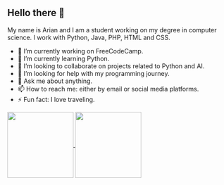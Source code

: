 ## Hello there 👋

My name is Arian and I am a student working on my degree in computer science. I work with Python, Java, PHP, HTML and CSS. 

- 🔭 I’m currently working on FreeCodeCamp.
- 🌱 I’m currently learning Python.
- 👯 I’m looking to collaborate on projects related to Python and AI.
- 🤔 I’m looking for help with my programming journey.
- 💬 Ask me about anything.
- 📫 How to reach me: either by email or social media platforms.
- ⚡ Fun fact: I love traveling.
<a href="https://github.com/ariandk/convoychat">
  <img height=150 align="center" src="https://github-readme-stats.vercel.app/api/top-langs?username=ariandk&layout=compact&langs_count=8&card_width=320&theme=transparent" />
</a>
</n>
<a href="https://github.com/ariandk/github-readme-stats">
  <img height=150 align="center" src="https://github-readme-stats.vercel.app/api?username=ariandk&theme=transparent" />
</a>
<!--
https://github.com/anuraghazra/github-readme-stats?tab=readme-ov-file#usage
**ArianDK/ArianDK** is a ✨ _special_ ✨ repository because its `README.md` (this file) appears on your GitHub profile.
